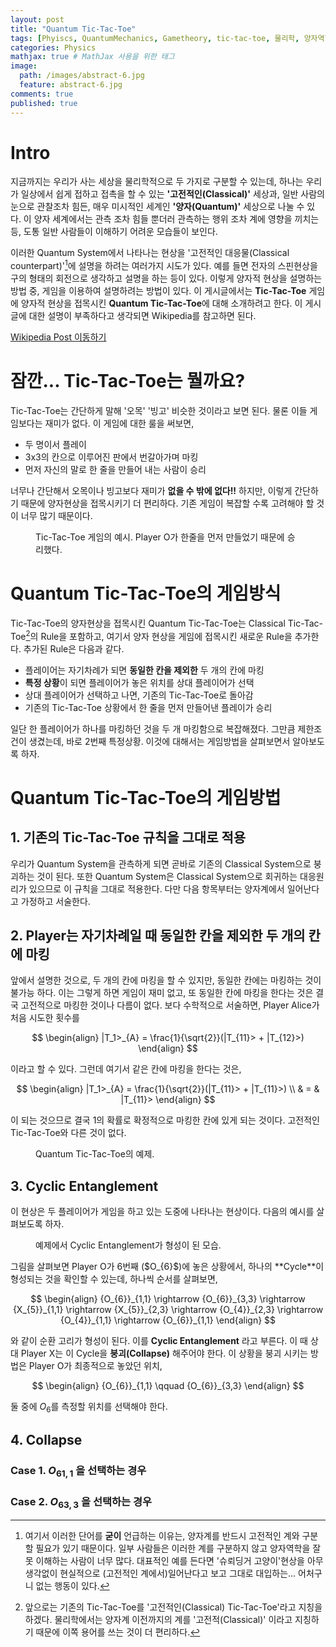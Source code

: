 ```yaml
---
layout: post
title: "Quantum Tic-Tac-Toe"
tags: [Phyiscs, QuantumMechanics, Gametheory, tic-tac-toe, 물리학, 양자역학, 게임이론, 틱택토] # 태그 입력
categories: Physics
mathjax: true # MathJax 사용을 위한 태그
image:
  path: /images/abstract-6.jpg
  feature: abstract-6.jpg
comments: true
published: true
---
```


# Intro
지금까지는 우리가 사는 세상을 물리학적으로 두 가지로 구분할 수 있는데, 하나는 우리가 일상에서 쉽게 접하고 접촉을 할 수 있는 
**'고전적인(Classical)'** 세상과, 일반 사람의 눈으로 관찰조차 힘든, 매우 미시적인 세계인 **'양자(Quantum)'** 세상으로 나눌 수 있다.
이 양자 세계에서는 관측 조차 힘들 뿐더러 관측하는 행위 조차 계에 영향을 끼치는 등, 도통 일반 사람들이 이해하기 어려운 모습들이
보인다.

이러한 Quantum System에서 나타나는 현상을 '고전적인 대응물(Classical counterpart)'[^1]에 설명을 하려는 여러가지 시도가 있다.
예를 들면 전자의 스핀현상을 구의 형태의 회전으로 생각하고 설명을 하는 등이 있다. 이렇게 양자적 현상을 설명하는 방법 중, 
게임을 이용하여 설명하려는 방법이 있다. 이 게시글에서는 **Tic-Tac-Toe** 게임에 양자적 현상을 접목시킨 
**Quantum Tic-Tac-Toe**에 대해 소개하려고 한다. 이 게시글에 대한 설명이 부족하다고 생각되면 Wikipedia를 참고하면 된다.

<div markdown="0"><a href="https://en.wikipedia.org/wiki/Quantum_tic-tac-toe" class="btn btn-info">Wikipedia Post 이동하기</a></div>

# 잠깐... Tic-Tac-Toe는 뭘까요?
Tic-Tac-Toe는 간단하게 말해 '오목' '빙고' 비슷한 것이라고 보면 된다. 물론 이들 게임보다는 재미가 없다. 이 게임에 대한 룰을 써보면,

* 두 명이서 플레이
* 3x3의 칸으로 이루어진 판에서 번갈아가며 마킹
* 먼저 자신의 말로 한 줄을 만들어 내는 사람이 승리

너무나 간단해서 오목이나 빙고보다 재미가 **없을 수 밖에 없다!!** 하지만, 이렇게 간단하기 때문에 양자현상을 접목시키기 더 편리하다.
기존 게임이 복잡할 수록 고려해야 할 것이 너무 많기 때문이다. 

<figure>
	<img src="/images/Classical Tic-Tac-Toe.png" alt="">
	<figcaption>Tic-Tac-Toe 게임의 예시. Player O가 한줄을 먼저 만들었기 때문에 승리했다.</figcaption>
</figure>

# Quantum Tic-Tac-Toe의 게임방식
Tic-Tac-Toe의 양자현상을 접목시킨 Quantum Tic-Tac-Toe는 Classical Tic-Tac-Toe[^2]의 Rule을 포함하고, 여기서 양자 현상을 게임에 접목시킨 
새로운 Rule을 추가한다. 추가된 Rule은 다음과 같다.

* 플레이어는 자기차례가 되면 **동일한 칸을 제외한** 두 개의 칸에 마킹
* **특정 상황**이 되면 플레이어가 놓은 위치를 상대 플레이어가 선택
* 상대 플레이어가 선택하고 나면, 기존의 Tic-Tac-Toe로 돌아감
* 기존의 Tic-Tac-Toe 상황에서 한 줄을 먼저 만들어낸 플레이가 승리

일단 한 플레이어가 하나를 마킹하던 것을 두 개 마킹함으로 복잡해졌다. 그만큼 제한조건이 생겼는데, 바로 2번째 특정상황. 이것에 대해서는
게임방법을 살펴보면서 알아보도록 하자.

# Quantum Tic-Tac-Toe의 게임방법
## 1. 기존의 Tic-Tac-Toe 규칙을 그대로 적용
  우리가 Quantum System을 관측하게 되면 곧바로 기존의 Classical System으로 붕괴하는 것이 된다. 또한 Quantum System은
  Classical System으로 회귀하는 대응원리가 있으므로 이 규칙을 그대로 적용한다. 다만 다음 항목부터는 양자계에서 일어난다고
  가정하고 서술한다.

## 2. Player는 자기차례일 때 **동일한 칸을 제외한** 두 개의 칸에 마킹
  앞에서 설명한 것으로, 두 개의 칸에 마킹을 할 수 있지만, 동일한 칸에는 마킹하는 것이 불가능 하다. 이는 그렇게 하면 게임이
  재미 없고, 또 동일한 칸에 마킹을 한다는 것은 결국 고전적으로 마킹한 것이나 다름이 없다. 보다 수학적으로 서술하면, 
  Player Alice가 처음 시도한 횟수를
  
  $$
  \begin{align}
  |T_1>_{A} = \frac{1}{\sqrt{2}}(|T_{11}> + |T_{12}>)
  \end{align}
  $$
  
  이라고 할 수 있다. 그런데 여기서 같은 칸에 마킹을 한다는 것은,
  
  $$
  \begin{align}
  |T_1>_{A} = \frac{1}{\sqrt{2}}(|T_{11}> + |T_{11}>) \\
  & = & |T_{11}>
  \end{align}
  $$
  
  이 되는 것으므로 결국 1의 확률로 확정적으로 마킹한 칸에 있게 되는 것이다. 고전적인 Tic-Tac-Toe와 다른 것이 없다.
  <figure>
	<img src="/images/Quantum Tic-Tac-Toe.png" alt="">
	<figcaption>Quantum Tic-Tac-Toe의 예제.</figcaption>
  </figure>

## 3. Cyclic Entanglement
  이 현상은 두 플레이어가 게임을 하고 있는 도중에 나타나는 현상이다. 다음의 예시를 살펴보도록 하자.
  <figure>
	<img src="/images/Cyclic Entanglement.png" alt="">
	<figcaption>예제에서 Cyclic Entanglement가 형성이 된 모습.</figcaption>
  </figure>
  그림을 살펴보면 Player O가 6번째 ($O_{6}$)에 놓은 상황에서, 하나의 **Cycle**이 형성되는 것을 확인할 수 있는데,
  하나씩 순서를 살펴보면,
  
  $$
  \begin{align}
  {O_{6}}_{1,1} \rightarrow {O_{6}}_{3,3} \rightarrow {X_{5}}_{1,1} \rightarrow {X_{5}}_{2,3} \rightarrow {O_{4}}_{2,3} 
  \rightarrow {O_{4}}_{1,1} \rightarrow {O_{6}}_{1,1}
  \end{align}
  $$
  
  와 같이 순환 고리가 형성이 된다. 이를 **Cyclic Entanglement** 라고 부른다. 이 때 상대 Player X는 이 Cycle을 **붕괴(Collapse)**
  해주어야 한다. 이 상황을 붕괴 시키는 방법은 Player O가 최종적으로 놓았던 위치,
  
  $$
  \begin{align}
  {O_{6}}_{1,1} \qquad {O_{6}}_{3,3}
  \end{align}
  $$
  
  둘 중에 $O_{6}$를 측정할 위치를 선택해야 한다.

## 4. Collapse
### Case 1. ${O_{6}}_{1,1}$ 을 선택하는 경우
### Case 2. ${O_{6}}_{3,3}$ 을 선택하는 경우


[^1]: 여기서 이러한 단어를 **굳이** 언급하는 이유는, 양자계를 반드시 고전적인 계와 구분할 필요가 있기 때문이다. 일부 사람들은 이러한 계를 구분하지 않고 양자역학을 잘못 이해하는 사람이 너무 많다. 대표적인 예를 든다면 '슈뢰딩거 고양이'현상을 아무 생각없이 현실적으로 (고전적인 계에서)일어난다고 보고 그대로 대입하는... 어처구니 없는 행동이 있다.
[^2]: 앞으로는 기존의 Tic-Tac-Toe를 '고전적인(Classical) Tic-Tac-Toe'라고 지칭을 하겠다. 물리학에서는 양자계 이전까지의 계를 '고전적(Classical)' 이라고 지칭하기 때문에 이쪽 용어를 쓰는 것이 더 편리하다.
